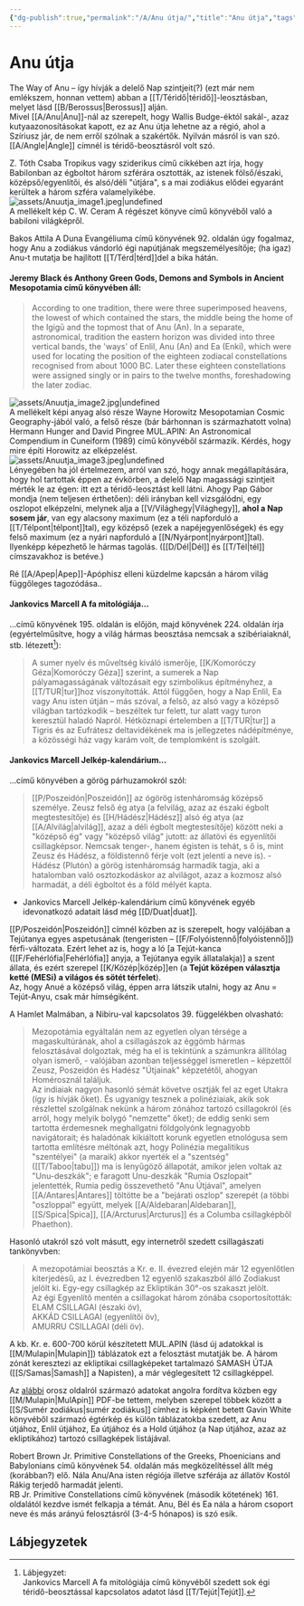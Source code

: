 ```yaml
---
{"dg-publish":true,"permalink":"/A/Anu útja/","title":"Anu útja","tags":["dg_uploaded"],"created":"2023-10-04T02:42","updated":"2023-10-25T12:31"}
---
```



# Anu útja

The Way of Anu – így hívják a delelő Nap szintjeit(?) (ezt már nem emlékszem, honnan vettem) abban a [[T/Téridő\|téridő]]-leosztásban, melyet lásd [[B/Berossus\|Berossus]] alján.  
Mivel [[A/Anu\|Anu]]-nál az szerepelt, hogy Wallis Budge-éktól sakál-, azaz kutyaazonosításokat kapott, ez az Anu útja lehetne az a régió, ahol a Szíriusz jár, de nem erről szólnak a szakértők. Nyilván másról is van szó.  
[[A/Angle\|Angle]] címnél is téridő-beosztásról volt szó.  

Z. Tóth Csaba Tropikus vagy sziderikus című cikkében azt írja, hogy Babilonban az égboltot három szférára osztották, az istenek fölső/északi, középső/egyenlítői, és alsó/déli "útjára", s a mai zodiákus elődei egyaránt kerültek a három szféra valamelyikébe.  
![assets/Anuutja_image1.jpeg|undefined](/img/user/A/assets/Anuutja_image1.jpeg)  
A mellékelt kép C. W. Ceram A régészet könyve című könyvéből való a babiloni világképről.  

Bakos Attila A Duna Evangéliuma című könyvének 92. oldalán úgy fogalmaz, hogy Anu a zodiákus vándorló égi napútjának megszemélyesítője; (ha igaz) Anu-t mutatja be hajlított [[T/Térd\|térd]]del a bika hátán.  

#### Jeremy Black és Anthony Green Gods, Demons and Symbols in Ancient Mesopotamia című könyvében áll:  

> According to one tradition, there were three superimposed heavens, the lowest of which contained the stars, the middle being the home of the Igigū and the topmost that of Anu (An). In a separate, astronomical, tradition the eastern horizon was divided into three vertical bands, the 'ways' of Enlil, Anu (An) and Ea (Enki), which were used for locating the position of the eighteen zodiacal constellations recognised from about 1000 BC. Later these eighteen constellations were assigned singly or in pairs to the twelve months, foreshadowing the later zodiac.  

![assets/Anuutja_image2.jpg|undefined](/img/user/A/assets/Anuutja_image2.jpg)  
A mellékelt képi anyag alsó része Wayne Horowitz Mesopotamian Cosmic Geography-jából való, a felső része (bár bárhonnan is származhatott volna) Hermann Hunger and David Pingree MUL.APIN: An Astronomical Compendium in Cuneiform (1989) című könyvéből származik. Kérdés, hogy mire építi Horowitz az elképzelést.  
![assets/Anuutja_image3.jpeg|undefined](/img/user/A/assets/Anuutja_image3.jpeg)  
Lényegében ha jól értelmezem, arról van szó, hogy annak megállapítására, hogy hol tartottak éppen az évkörben, a delelő Nap magassági szintjeit mérték le az égen: itt ezt a téridő-leosztást kell látni. Ahogy Pap Gábor mondja (nem teljesen érthetően): déli irányban kell vizsgálódni, egy oszlopot elképzelni, melynek alja a [[V/Világhegy\|Világhegy]], **ahol a Nap sosem jár**, van egy alacsony maximum (ez a téli napforduló a [[T/Télpont\|télpont]]tal), egy középső (ezek a napéjegyenlőségek) és egy felső maximum (ez a nyári napforduló a [[N/Nyárpont\|nyárpont]]tal). Ilyenképp képezhető le hármas tagolás. ([[D/Dél\|Dél]] és [[T/Tél\|tél]] címszavakhoz is betéve.)  

Ré [[A/Apep\|Apep]]-Apóphisz elleni küzdelme kapcsán a három világ függőleges tagozódása..

#### Jankovics Marcell A fa mitológiája...

...című könyvének 195. oldalán is előjön, majd könyvének 224. oldalán írja (egyértelműsítve, hogy a világ hármas beosztása nemcsak a szibériaiaknál, stb. létezett[^1]):  
> A sumer nyelv és műveltség kiváló ismerője, [[K/Komoróczy Géza\|Komoróczy Géza]] szerint, a sumerek a Nap pályamagasságának változásait egy szimbolikus építményhez, a [[T/TUR\|tur]]hoz viszonyították. Attól függően, hogy a Nap Enlil, Ea vagy Anu isten útján – más szóval, a felső, az alsó vagy a középső világban tartózkodik – beszéltek tur felett, tur alatt vagy turon keresztül haladó Napról. Hétköznapi értelemben a [[T/TUR\|tur]] a Tigris és az Eufrátesz deltavidékének ma is jellegzetes nádépítménye, a közösségi ház vagy karám volt, de templomként is szolgált.  

#### Jankovics Marcell Jelkép-kalendárium...

...című könyvében a görög párhuzamokról szól:  
> [[P/Poszeidón\|Poszeidón]] az ógörög istenháromság középső személye. Zeusz felső ég atya (a felvilág, azaz az északi égbolt megtestesítője) és [[H/Hádész\|Hádész]] alsó ég atya (az [[A/Alvilág\|alvilág]], azaz a déli égbolt megtestesítője) között neki a "középső ég" vagy "középső világ" jutott: az állatövi és egyenlítői csillagképsor. Nemcsak tenger-, hanem égisten is tehát, s ő is, mint Zeusz és Hádész, a földistennő férje volt (ezt jelenti a neve is). - Hádész (Plutón) a görög istenháromság harmadik tagja, aki a hatalomban való osztozkodáskor az alvilágot, azaz a kozmosz alsó harmadát, a déli égboltot és a föld mélyét kapta.  
- Jankovics Marcell Jelkép-kalendárium című könyvének egyéb idevonatkozó adatait lásd még [[D/Duat\|duat]].  

[[P/Poszeidón\|Poszeidón]] címnél közben az is szerepelt, hogy valójában a Tejútanya egyes aspetusának (tengeristen – [[F/Folyóistennő\|folyóistennő]]) férfi-változata. Ezért lehet az is, hogy a ló \[a Tejút-kanca ([[F/Fehérlófia\|Fehérlófia]] anyja, a Tejútanya egyik állatalakja)\] a szent állata, és ezért szerepel [[K/Közép\|közép]]en (a **Tejút középen választja ketté (MESi) a világos és sötét térfelet**).  
Az, hogy Anué a középső világ, éppen arra látszik utalni, hogy az Anu = Tejút-Anyu, csak már hímségiként.  

A Hamlet Malmában, a Nibiru-val kapcsolatos 39. függelékben olvasható:  
> Mezopotámia egyáltalán nem az egyetlen olyan térsége a magaskultúrának, ahol a csillagászok az éggömb hármas felosztásával dolgoztak, még ha el is tekintünk a számunkra állítólag olyan ismerő, - valójában azonban teljességgel ismeretlen – képzettől Zeusz, Poszeidón és Hadész "Útjainak" képzetétől, ahogyan Homérosznál találjuk.  
> Az indiaiak nagyon hasonló sémát követve osztják fel az eget Utakra (így is hívják őket). És ugyanígy tesznek a polinéziaiak, akik sok részlettel szolgálnak nekünk a három zónához tartozó csillagokról (és arról, hogy melyik bolygó "nemzette" őket); de eddig senki sem tartotta érdemesnek meghallgatni földgolyónk legnagyobb navigátorait; és haladónak kikiáltott korunk egyetlen etnológusa sem tartotta említésre méltónak azt, hogy Polinézia megalitikus "szentélyei" (a maraik) akkor nyerték el a "szentség" ([[T/Taboo\|tabu]]) ma is lenyűgöző állapotát, amikor jelen voltak az "Unu-deszkák"; e faragott Unu-deszkák "Rumia Oszlopait" jelentették, Rumia pedig összevethető "Anu Útjával", amelyen [[A/Antares\|Antares]] töltötte be a "bejárati oszlop" szerepét (a többi "oszloppal" együtt, melyek [[A/Aldebaran\|Aldebaran]], [[S/Spica\|Spica]], [[A/Arcturus\|Arcturus]] és a Columba csillagképből Phaethon).  

Hasonló utakról szó volt másutt, egy internetről szedett csillagászati tankönyvben:  
> A mezopotámiai beosztás a Kr. e. II. évezred elején már 12 egyenlőtlen kiterjedésű, az I. évezredben 12 egyenlő szakaszból álló Zodiakust jelölt ki. Egy-egy csillagkép az Ekliptikán 30°-os szakaszt jelölt.  
> Az égi Egyenlítő mentén a csillagokat három zónába csoportosították:  
> ELAM CSILLAGAI (északi öv),  
> AKKÁD CSILLAGAI (egyenlítői öv),  
> AMURRU CSILLAGAI (déli öv).  

A kb. Kr. e. 600-700 körül készítetett MUL.APIN (lásd új adatokkal is [[M/Mulapin\|Mulapin]]) táblázatok ezt a felosztást mutatják be. A három zónát keresztezi az ekliptikai csillagképeket tartalmazó SAMASH ÚTJA ([[S/Samas\|Samash]] a Napisten), a már véglegesített 12 csillagképpel.  

Az [alábbi](http://www.astromyth.ru/History/MULAPIN.htm) orosz oldalról származó adatokat angolra fordítva közben egy [[M/Mulapin\|MulApin]] PDF-be tettem, melyben szerepel többek között a [[S/Sumér zodiákus\|sumér zodiákus]] címhez is képként betett Gavin White könyvéből származó égtérkép és külön táblázatokba szedett, az Anu útjához, Enlil útjához, Ea útjához és a Hold útjához (a Nap útjához, azaz az ekliptikához) tartozó csillagképek listájával.  

Robert Brown Jr. Primitive Constellations of the Greeks, Phoenicians and Babylonians című könyvének 54. oldalán más megközelítéssel állt még (korábban?) elő. Nála Anu/Ana isten régiója illetve szférája az állatöv Kostól Rákig terjedő harmadát jelenti.  
RB Jr. Primitive Constellations című könyvének (második kötetének) 161. oldalától kezdve ismét felkapja a témát. Anu, Bél és Ea nála a három csoport neve és más arányú felosztásról (3-4-5 hónapos) is szó esik.  

## Lábjegyzetek

[^1]: Lábjegyzet:  
Jankovics Marcell A fa mitológiája című könyvéből szedett sok égi téridő-beosztással kapcsolatos adatot lásd [[T/Tejút\|Tejút]].  